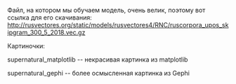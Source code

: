 Файл, на котором мы обучаем модель, очень велик, поэтому вот ссылка для его скачивания: http://rusvectores.org/static/models/rusvectores4/RNC/ruscorpora_upos_skipgram_300_5_2018.vec.gz

Картиночки:

supernatural_matplotlib -- некрасивая картинка из matplotlib

supernatural_gephi -- более осмысленная картинка из Gephi
